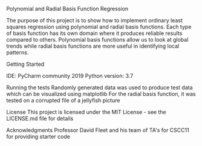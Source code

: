 Polynomial and Radial Basis Function Regression

The purpose of this project is to show how to implement ordinary least squares regression using polynomial and radial basis functions.
Each type of basis function has its own domain where it produces reliable results compared to others. Polynomial basis functions allow
us to look at global trends while radial basis functions are more useful in identifying local patterns. 

Getting Started

IDE: PyCharm community 2019
Python version: 3.7

Running the tests
Randomly generated data was used to produce test data which can be visualized using matplotlib
For the radial basis function, it was tested on a corrupted file of a jellyfish picture

License
This project is licensed under the MIT License - see the LICENSE.md file for details

Acknowledgments
Professor David Fleet and his team of TA's for CSCC11 for providing starter code
